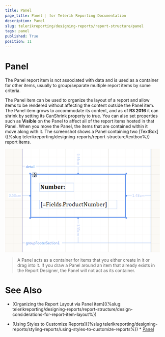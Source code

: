 ```yaml
---
title: Panel
page_title: Panel | for Telerik Reporting Documentation
description: Panel
slug: telerikreporting/designing-reports/report-structure/panel
tags: panel
published: True
position: 11
---
```


# Panel



The Panel report item is not associated with data and is used as a container for other items, usually to group/separate multiple report items by some criteria. 

The Panel item can be used to organize the layout of a report and allow items to be rendered without affecting the content outside the Panel item.           The Panel item grows to accommodate its content, and as of __R3 2016__  it can shrink by setting its CanShrink property to true.           You can also set properties such as __Visible__  on the Panel to affect all of the report items hosted in that Panel.           When you move the Panel, the items that are contained within it move along with it. The           screenshot shows a Panel containing two [TextBox]({%slug telerikreporting/designing-reports/report-structure/textbox%}) report items.           

  ![](images/Panel.png)

> A Panel acts as a container for items that you either create in it or drag into it. If you draw a Panel around an item that already exists in the Report Designer,             the Panel will not act as its container.           

# See Also

 * [Organizing the Report Layout via Panel item]({%slug telerikreporting/designing-reports/report-structure/design-considerations-for-report-item-layout%})

 * [Using Styles to Customize Reports]({%slug telerikreporting/designing-reports/styling-reports/using-styles-to-customize-reports%}) * [Panel](/reporting/api/Telerik.Reporting.Panel) 

